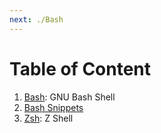 ```yaml
---
next: ./Bash
---
```


# Table of Content

1. [Bash](./Bash): GNU Bash Shell
2. [Bash Snippets](./Bash-Snippets)
3. [Zsh](./Zsh): Z Shell
